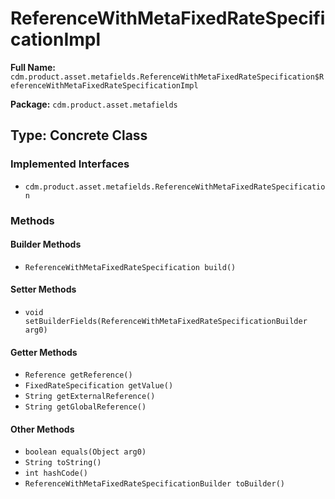 # ReferenceWithMetaFixedRateSpecificationImpl

**Full Name:** `cdm.product.asset.metafields.ReferenceWithMetaFixedRateSpecification$ReferenceWithMetaFixedRateSpecificationImpl`

**Package:** `cdm.product.asset.metafields`

## Type: Concrete Class

### Implemented Interfaces

- `cdm.product.asset.metafields.ReferenceWithMetaFixedRateSpecification`

### Methods

#### Builder Methods

- `ReferenceWithMetaFixedRateSpecification build()`

#### Setter Methods

- `void setBuilderFields(ReferenceWithMetaFixedRateSpecificationBuilder arg0)`

#### Getter Methods

- `Reference getReference()`
- `FixedRateSpecification getValue()`
- `String getExternalReference()`
- `String getGlobalReference()`

#### Other Methods

- `boolean equals(Object arg0)`
- `String toString()`
- `int hashCode()`
- `ReferenceWithMetaFixedRateSpecificationBuilder toBuilder()`

